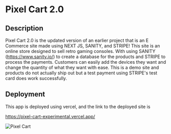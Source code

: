 # Pixel Cart 2.0

## Description

Pixel Cart 2.0 is the updated version of an earlier project that is an E Commerce site made using NEXT JS, SANITY, and STRIPE!
This site is an online store designed to sell retro gaming consoles. With using SANITY (https://www.sanity.io/) to create a database for the products and STRIPE to process the payments. Customers can easily add the devices they want and change the quantity of what they want with ease. This is a demo site and products do not actually ship out but a test payment using STRIPE's test card does work successfully.


## Deployment

This app is deployed using vercel, and the link to the deployed site is 

https://pixel-cart-experimental.vercel.app/


![Pixel Cart](http://https://pixel-cart-experimental.vercel.app/to/img.png)
